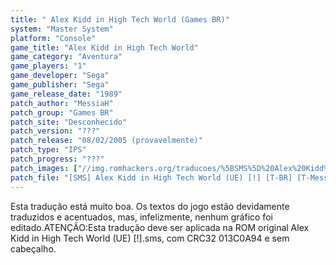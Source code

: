 ```yaml
---
title: " Alex Kidd in High Tech World (Games BR)"
system: "Master System"
platform: "Console"
game_title: "Alex Kidd in High Tech World"
game_category: "Aventura"
game_players: "1"
game_developer: "Sega"
game_publisher: "Sega"
game_release_date: "1989"
patch_author: "MessiaH"
patch_group: "Games BR"
patch_site: "Desconhecido"
patch_version: "???"
patch_release: "08/02/2005 (provavelmente)"
patch_type: "IPS"
patch_progress: "???"
patch_images: ["//img.romhackers.org/traducoes/%5BSMS%5D%20Alex%20Kidd%20in%20High%20Tech%20World%20-%20Games%20BR%20-%201.png","//img.romhackers.org/traducoes/%5BSMS%5D%20Alex%20Kidd%20in%20High%20Tech%20World%20-%20Games%20BR%20-%202.png","//img.romhackers.org/traducoes/%5BSMS%5D%20Alex%20Kidd%20in%20High%20Tech%20World%20-%20Games%20BR%20-%203.png"]
patch_file: "[SMS] Alex Kidd in High Tech World (UE) [!] [T-BR] [T-MessiaH G-Games BR] [A-2005].zip"
---
```

Esta tradução está muito boa. Os textos do jogo estão devidamente traduzidos e acentuados, mas, infelizmente, nenhum gráfico foi editado.ATENÇÃO:Esta tradução deve ser aplicada na ROM original Alex Kidd in High Tech World (UE) [!].sms, com CRC32 013C0A94 e sem cabeçalho.